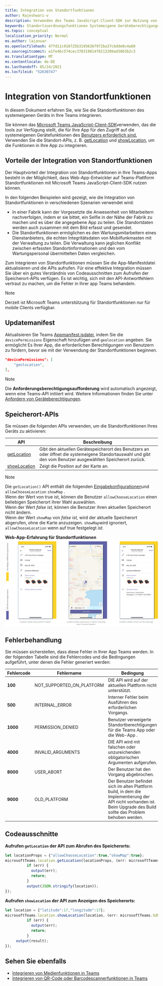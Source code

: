 ```yaml
---
title: Integration von Standortfunktionen
author: Rajeshwari-v
description: Verwenden des Teams JavaScript-Client-SDK zur Nutzung von Standortfunktionen
keywords: Standortzuordnungsfunktionen Systemeigene Geräteberechtigungen
ms.topic: conceptual
localization_priority: Normal
ms.author: lajanuar
ms.openlocfilehash: 47fd11c918725b3195636f972ba37cbdde0c4a60
ms.sourcegitcommit: e1fe46c574cec378319814f8213209ad3063b2c3
ms.translationtype: MT
ms.contentlocale: de-DE
ms.lasthandoff: 05/24/2021
ms.locfileid: "52630747"
---
```

# <a name="integrate-location-capabilities"></a>Integration von Standortfunktionen 

In diesem Dokument erfahren Sie, wie Sie die Standortfunktionen des systemeigenen Geräts in Ihre Teams integrieren.  

Sie können das [Microsoft Teams JavaScript-Client-SDK](/javascript/api/overview/msteams-client?view=msteams-client-js-latest&preserve-view=true)verwenden, das die tools zur Verfügung stellt, die für Ihre App für den Zugriff auf die systemeigenen Gerätefunktionen des [Benutzers erforderlich sind.](native-device-permissions.md) Verwenden Sie die Standort-APIs, z. B. [getLocation](/javascript/api/@microsoft/teams-js/microsoftteams.location?view=msteams-client-js-latest#getLocation_LocationProps___error__SdkError__location__Location_____void_&preserve-view=true) und [showLocation,](/javascript/api/@microsoft/teams-js/microsoftteams.location?view=msteams-client-js-latest#showLocation_Location___error__SdkError__status__boolean_____void_&preserve-view=true) um die Funktionen in Ihre App zu integrieren. 

## <a name="advantages-of-integrating-location-capabilities"></a>Vorteile der Integration von Standortfunktionen

Der Hauptvorteil der Integration von Standortfunktionen in Ihre Teams-Apps besteht in der Möglichkeit, dass Web-App-Entwickler auf Teams-Plattform Standortfunktionen mit Microsoft Teams JavaScript-Client-SDK nutzen können. 

In den folgenden Beispielen wird gezeigt, wie die Integration von Standortfunktionen in verschiedenen Szenarien verwendet wird:
* In einer Fabrik kann der Vorgesetzte die Anwesenheit von Mitarbeitern nachverfolgen, indem er sie bittet, ein Selfie in der Nähe der Fabrik zu machen und es über die angegebene App zu teilen. Die Standortdaten werden auch zusammen mit dem Bild erfasst und gesendet.
* Die Standortfunktionen ermöglichen es den Wartungsmitarbeitern eines Dienstanbieters, die echten Integritätsdaten von Mobilfunkmasten mit der Verwaltung zu teilen. Die Verwaltung kann jeglichen Konflikt zwischen erfassten Standortinformationen und den vom Wartungspersonal übermittelten Daten vergleichen.

Zum Integrieren von Standortfunktionen müssen Sie die App-Manifestdatei aktualisieren und die APIs aufrufen. Für eine effektive Integration müssen Sie [](#code-snippets) über ein gutes Verständnis von Codeausschnitten zum Aufrufen der Speicherort-APIs verfügen. Es ist wichtig, sich [](#error-handling) mit den API-Antwortfehlern vertraut zu machen, um die Fehler in Ihrer app Teams behandeln.

> [!NOTE] 
> Derzeit ist Microsoft Teams unterstützung für Standortfunktionen nur für mobile Clients verfügbar.

## <a name="update-manifest"></a>Updatemanifest

Aktualisieren Sie Teams [Appmanifest.jsdatei,](../../resources/schema/manifest-schema.md#devicepermissions) indem Sie die `devicePermissions` Eigenschaft hinzufügen und `geolocation` angeben. Sie ermöglicht Es Ihrer App, die erforderlichen Berechtigungen von Benutzern zu fordern, bevor sie mit der Verwendung der Standortfunktionen beginnen.

``` json
"devicePermissions": [
    "geolocation",
],
```

> [!NOTE]
> Die **Anforderungsberechtigungsaufforderung** wird automatisch angezeigt, wenn eine Teams-API initiiert wird. Weitere Informationen finden Sie unter [Anfordern von Geräteberechtigungen](native-device-permissions.md).

## <a name="location-apis"></a>Speicherort-APIs

Sie müssen die folgenden APIs verwenden, um die Standortfunktionen Ihres Geräts zu aktivieren:

| API      | Beschreibung   |
| --- | --- |
|[getLocation](/javascript/api/@microsoft/teams-js/microsoftteams.location?view=msteams-client-js-latest#getLocation_LocationProps___error__SdkError__location__Location_____void_&preserve-view=true) | Gibt den aktuellen Gerätespeicherort des Benutzers an oder öffnet die systemeigene Standortauswahl und gibt den vom Benutzer ausgewählten Speicherort zurück. |
|[showLocation](/javascript/api/@microsoft/teams-js/microsoftteams.location?view=msteams-client-js-latest#showLocation_Location___error__SdkError__status__boolean_____void_&preserve-view=true) | Zeigt die Position auf der Karte an. |

> [!NOTE]
> Die `getLocation()` API enthält die folgenden [Eingabekonfigurationen](/javascript/api/@microsoft/teams-js/locationprops?view=msteams-client-js-latest&preserve-view=true)und `allowChooseLocation` `showMap` . <br/> Wenn der Wert von true ist, können die Benutzer `allowChooseLocation` einen beliebigen Speicherort ihrer Wahl auswählen. <br/>  Wenn der Wert *false ist,* können die Benutzer ihren aktuellen Speicherort nicht ändern.<br/> Wenn der Wert `showMap` von *false ist,* wird der aktuelle Speicherort abgerufen, ohne die Karte anzuzeigen. `showMap`wird ignoriert, `allowChooseLocation` wenn auf true festgelegt *ist.*

**Web-App-Erfahrung für Standortfunktionen** 
 ![ Web-App-Erfahrung für Standortfunktionen](../../assets/images/tabs/location-capability.png)

## <a name="error-handling"></a>Fehlerbehandlung

Sie müssen sicherstellen, dass diese Fehler in Ihrer App Teams werden. In der folgenden Tabelle sind die Fehlercodes und die Bedingungen aufgeführt, unter denen die Fehler generiert werden: 

|Fehlercode |  Fehlername     | Bedingung|
| --------- | --------------- | -------- |
| **100** | NOT_SUPPORTED_ON_PLATFORM | DIE API wird auf der aktuellen Plattform nicht unterstützt.|
| **500** | INTERNAL_ERROR | Interner Fehler beim Ausführen des erforderlichen Vorgangs.|
| **1000** | PERMISSION_DENIED |Benutzer verweigerte Standortberechtigungen für die Teams App oder die Web-App .|
| **4000** | INVALID_ARGUMENTS | DIE API wird mit falschen oder unzureichenden obligatorischen Argumenten aufgerufen.|
| **8000** | USER_ABORT |Der Benutzer hat den Vorgang abgebrochen.|
| **9000** | OLD_PLATFORM | Der Benutzer befindet sich im alten Plattform build, in dem die Implementierung der API nicht vorhanden ist. Beim Upgrade des Build sollte das Problem behoben werden.|

## <a name="code-snippets"></a>Codeausschnitte

**Aufrufen `getLocation` der API zum Abrufen des Speicherorts:**

```javascript
let locationProps = {"allowChooseLocation":true,"showMap":true};
microsoftTeams.location.getLocation(locationProps, (err: microsoftTeams.SdkError, location: microsoftTeams.location.Location) => {
          if (err) {
            output(err);
            return;
          }
          output(JSON.stringify(location));
});
```

**Aufrufen `showLocation` der API zum Anzeigen des Speicherorts:**

```javascript
let location = {"latitude":17,"longitude":17};
microsoftTeams.location.showLocation(location, (err: microsoftTeams.SdkError, result: boolean) => {
          if (err) {
            output(err);
            return;
          }
     output(result);
});
```

## <a name="see-also"></a>Sehen Sie ebenfalls

* [Integrieren von Medienfunktionen in Teams](mobile-camera-image-permissions.md)
* [Integrieren von QR-Code oder Barcodescannerfunktionen in Teams](qr-barcode-scanner-capability.md)
